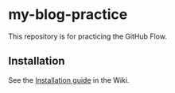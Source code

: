 # my-blog-practice
This repository is for practicing the GitHub Flow.

## Installation

See the [Installation guide](../../wiki/Installation) in the Wiki.
